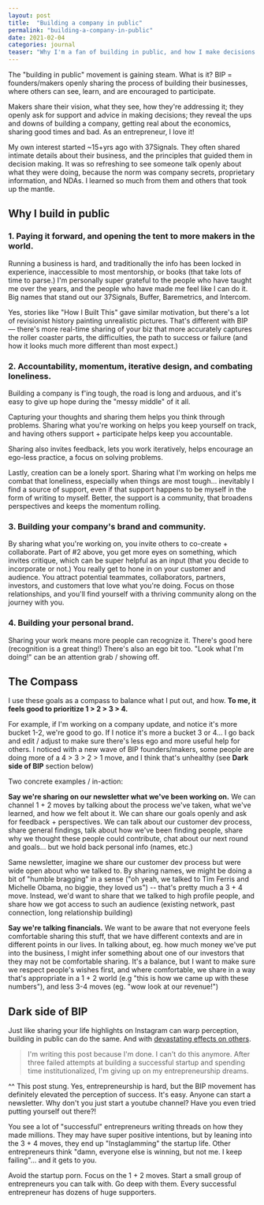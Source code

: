 ```yaml
---
layout: post
title:  "Building a company in public"
permalink: "building-a-company-in-public"
date: 2021-02-04
categories: journal
teaser: "Why I'm a fan of building in public, and how I make decisions about what to share. Opening the tent for others, accountability, and co-creation / community orientation lead the way."
---
```



The "building in public" movement is gaining steam. What is it? BIP = founders/makers openly sharing the process of building their businesses, where others can see, learn, and are encouraged to participate.

Makers share their vision, what they see, how they're addressing it; they openly ask for support and advice in making decisions; they reveal the ups and downs of building a company, getting real about the economics, sharing good times and bad. As an entrepreneur, I love it!

My own interest started ~15+yrs ago with 37Signals. They often shared intimate details about their business, and the principles that guided them in decision making. It was so refreshing to see someone talk openly about what they were doing, because the norm was company secrets, proprietary information, and NDAs. I learned so much from them and others that took up the mantle.


## Why I build in public

### 1. Paying it forward, and opening the tent to more makers in the world.

Running a business is hard, and traditionally the info has been locked in experience, inaccessible to most mentorship, or books (that take lots of time to parse.)
I'm personally super grateful to the people who have taught me over the years, and the people who have made me feel like I can do it. Big names that stand out our 37Signals, Buffer, Baremetrics, and Intercom.

Yes, stories like "How I Built This" gave similar motivation, but there's a lot of revisionist history painting unrealistic pictures. That's different with BIP — there's more real-time sharing of your biz that more accurately captures the roller coaster parts, the difficulties, the path to success or failure (and how it looks much more different than most expect.)

### 2. Accountability, momentum, iterative design, and combating loneliness.

Building a company is f'ing tough, the road is long and arduous, and it's easy to give up hope during the "messy middle" of it all.

Capturing your thoughts and sharing them helps you think through problems. Sharing what you're working on helps you keep yourself on track, and having others support + participate helps keep you accountable.

Sharing also invites feedback, lets you work iteratively, helps encourage an ego-less practice, a focus on solving problems.

Lastly, creation can be a lonely sport. Sharing what I'm working on helps me combat that loneliness, especially when things are most tough... inevitably I find a source of support, even if that support happens to be myself in the form of writing to myself. Better, the support is a community, that broadens perspectives and keeps the momentum rolling.

### 3. Building your company's brand and community.

By sharing what you're working on, you invite others to co-create + collaborate. Part of #2 above, you get more eyes on something, which invites critique, which can be super helpful as an input (that you decide to incorporate or not.) You really get to hone in on your customer and audience. You attract potential teammates, collaborators, partners, investors, and customers that love what you're doing. Focus on those relationships, and you'll find yourself with a thriving community along on the journey with you.

### 4. Building your personal brand.

Sharing your work means more people can recognize it. There's good here (recognition is a great thing!) There's also an ego bit too. "Look what I'm doing!" can be an attention grab / showing off.


## The Compass

I use these goals as a compass to balance what I put out, and how. **To me, it feels good to prioritize 1 > 2 > 3 > 4.** 

For example, if I'm working on a company update, and notice it's more bucket 1-2, we're good to go. If I notice it's more a bucket 3 or 4... I go back and edit / adjust to make sure there's less ego and more useful help for others. I noticed with a new wave of BIP founders/makers, some people are doing more of a 4 > 3 > 2 > 1 move, and I think that's unhealthy (see **Dark side of BIP** section below)

Two concrete examples / in-action:

**Say we're sharing on our newsletter what we've been working on.** 
We can channel 1 + 2 moves by talking about the process we've taken, what we've learned, and how we felt about it. We can share our goals openly and ask for feedback + perspectives. We can talk about our customer dev process, share general findings, talk about how we've been finding people, share why we thought these people could contribute, chat about our next round and goals... but we hold back personal info (names, etc.)

Same newsletter, imagine we share our customer dev process but were wide open about who we talked to. By sharing names, we might be doing a bit of "humble bragging" in a sense ("oh yeah, we talked to Tim Ferris and Michelle Obama, no biggie, they loved us") -- that's pretty much a 3 + 4 move. Instead, we'd want to share that we talked to high profile people, and share how we got access to such an audience (existing network, past connection, long relationship building)

**Say we're talking financials.** 
We want to be aware that not everyone feels comfortable sharing this stuff, that we have different contexts and are in different points in our lives. In talking about, eg. how much money we've put into the business, I might infer something about one of our investors that they may not be comfortable sharing. It's a balance, but I want to make sure we respect people's wishes first, and where comfortable, we share in a way that's appropriate in a 1 + 2 world (e.g "this is how we came up with these numbers"), and less 3-4 moves (eg. "wow look at our revenue!")

## Dark side of BIP

Just like sharing your life highlights on Instagram can warp perception, building in public can do the same. And with [devastating effects on others](https://news.ycombinator.com/item?id=34103896).

> I'm writing this post because I'm done. I can't do this anymore. After three failed attempts at building a successful startup and spending time institutionalized, I'm giving up on my entrepreneurship dreams.


^^ This post stung. Yes, entrepreneurship is hard, but the BIP movement has definitely elevated the perception of success. It's easy. Anyone can start a newsletter. Why don't you just start a youtube channel? Have you even tried putting yourself out there?! 

You see a lot of "successful" entrepreneurs writing threads on how they made millions. They may have super positive intentions, but by leaning into the 3 + 4 moves, they end up "Instaglamming" the startup life. Other entrepreneurs think "damn, everyone else is winning, but not me. I keep failing"... and it gets to you.

Avoid the startup porn. Focus on the 1 + 2 moves. Start a small group of entrepreneurs you can talk with. Go deep with them. Every successful entrepreneur has dozens of huge supporters.
